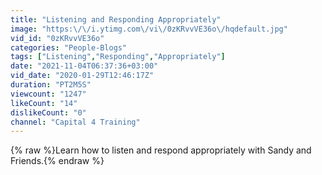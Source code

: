 ```yaml
---
title: "Listening and Responding Appropriately"
image: "https:\/\/i.ytimg.com\/vi\/0zKRvvVE36o\/hqdefault.jpg"
vid_id: "0zKRvvVE36o"
categories: "People-Blogs"
tags: ["Listening","Responding","Appropriately"]
date: "2021-11-04T06:37:36+03:00"
vid_date: "2020-01-29T12:46:17Z"
duration: "PT2M5S"
viewcount: "1247"
likeCount: "14"
dislikeCount: "0"
channel: "Capital 4 Training"
---
```

{% raw %}Learn how to listen and respond appropriately with Sandy and Friends.{% endraw %}
